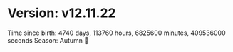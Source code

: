 # Version: v12.11.22
Time since birth: 4740 days, 113760 hours, 6825600 minutes, 409536000 seconds
Season: Autumn 🍁
